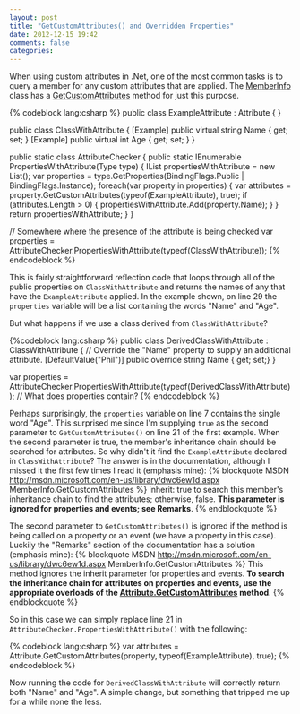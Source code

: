 ```yaml
---
layout: post
title: "GetCustomAttributes() and Overridden Properties"
date: 2012-12-15 19:42
comments: false
categories:
---
```

When using custom attributes in .Net, one of the most common tasks is to query a member for any custom attributes that are applied.  The [MemberInfo](http://msdn.microsoft.com/en-us/library/8fek28hz.aspx) class has a [GetCustomAttributes](http://msdn.microsoft.com/en-us/library/dwc6ew1d.aspx) method for just this purpose.

<!-- more -->

{% codeblock lang:csharp %}
public class ExampleAttribute : Attribute
{
}

public class ClassWithAttribute
{
    [Example]
    public virtual string Name { get; set; }
    [Example]
    public virtual int Age { get; set; }
}

public static class AttributeChecker
{
    public static IEnumerable<string> PropertiesWithAttribute(Type type)
    {
        IList<string> propertiesWithAttribute = new List<string>();
        var properties = type.GetProperties(BindingFlags.Public | BindingFlags.Instance);
        foreach(var property in properties)
        {
            var attributes = property.GetCustomAttributes(typeof(ExampleAttribute), true);
            if (attributes.Length > 0) { propertiesWithAttribute.Add(property.Name); }
        }
        return propertiesWithAttribute;
    }
}

// Somewhere where the presence of the attribute is being checked
var properties = AttributeChecker.PropertiesWithAttribute(typeof(ClassWithAttribute));
{% endcodeblock %}

This is fairly straightforward reflection code that loops through all of the public properties on `ClassWithAttribute` and returns the names of any that have the `ExampleAttribute` applied.  In the example shown, on line 29 the `properties` variable will be a list containing the words "Name" and "Age".

But what happens if we use a class derived from `ClassWithAttribute`?

{%codeblock lang:csharp %}
public class DerivedClassWithAttribute : ClassWithAttribute {
    // Override the "Name" property to supply an additional attribute.
    [DefaultValue("Phil")]
    public override string Name { get; set;}
}

var properties = AttributeChecker.PropertiesWithAttribute(typeof(DerivedClassWithAttribute));
// What does properties contain?
{% endcodeblock %}

Perhaps surprisingly, the `properties` variable on line 7 contains the single word "Age".  This surprised me since I'm supplying `true` as the second parameter to `GetCustomAttributes()` on line 21 of the first example.  When the second parameter is true, the member's inheritance chain should be searched for attributes.  So why didn't it find the `ExampleAttribute` declared in `ClassWithAttribute`?  The answer is in the documentation, although I missed it the first few times I read it (emphasis mine):
{% blockquote MSDN http://msdn.microsoft.com/en-us/library/dwc6ew1d.aspx MemberInfo.GetCustomAttributes %}
inherit: true to search this member's inheritance chain to find the attributes; otherwise, false. <strong>This parameter is ignored for properties and events; see Remarks</strong>.
{% endblockquote %}

The second parameter to `GetCustomAttributes()` is ignored if the method is being called on a property or an event (we have a property in this case).  Luckily the "Remarks" section of the documentation has a solution (emphasis mine):
{% blockquote MSDN http://msdn.microsoft.com/en-us/library/dwc6ew1d.aspx MemberInfo.GetCustomAttributes %}
This method ignores the inherit parameter for properties and events. <strong>To search the inheritance chain for attributes on properties and events, use the appropriate overloads of the <a href="http://msdn.microsoft.com/en-us/library/system.attribute.getcustomattributes.aspx">Attribute.GetCustomAttributes</a> method</strong>.
{% endblockquote %}

So in this case we can simply replace line 21 in `AttributeChecker.PropertiesWithAttribute()` with the following:

{% codeblock lang:csharp %}
var attributes = Attribute.GetCustomAttributes(property, typeof(ExampleAttribute), true);
{% endcodeblock %}

Now running the code for `DerivedClassWithAttribute` will correctly return both "Name" and "Age".  A simple change, but something that tripped me up for a while none the less.
